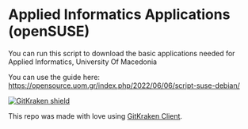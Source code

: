 # Applied Informatics Applications (openSUSE)

You can run this script to download the basic applications needed for Applied Informatics, University Of Macedonia

You can use the guide here:
https://opensource.uom.gr/index.php/2022/06/06/script-suse-debian/

[![GitKraken shield](https://img.shields.io/badge/GitKraken-Legendary%20Git%20Tools-teal?style=plastic&logo=gitkraken)](https://gitkraken.com/invite/<your-referral-code>)

This repo was made with love using [GitKraken Client](https://gitkraken.link/geoapos). 
